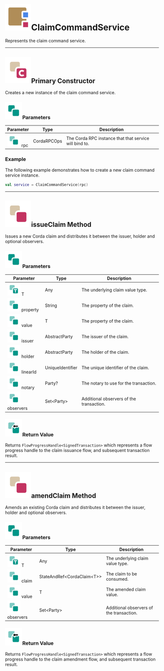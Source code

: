 # <img src="https://raw.githubusercontent.com/onix-labs/onix-labs.github.io/master/content/icons/code_docs/class.svg" style="zoom:50%;" />ClaimCommandService

Represents the claim command service.

---

## <img src="https://raw.githubusercontent.com/onix-labs/onix-labs.github.io/master/content/icons/code_docs/constructor.svg" style="zoom:50%;" />Primary Constructor

Creates a new instance of the claim command service.

### <img src="https://raw.githubusercontent.com/onix-labs/onix-labs.github.io/master/content/icons/code_docs/parameters.svg" style="zoom:33%;" />Parameters

| Parameter                                                    | Type        | Description                                            |
| ------------------------------------------------------------ | ----------- | ------------------------------------------------------ |
| <img src="https://raw.githubusercontent.com/onix-labs/onix-labs.github.io/master/content/icons/code_docs/parameter.svg" style="zoom:25%;" /> rpc | CordaRPCOps | The Corda RPC instance that that service will bind to. |

### Example

The following example demonstrates how to create a new claim command service instance.

```kotlin
val service = ClaimCommandService(rpc)
```

---

## <img src="https://raw.githubusercontent.com/onix-labs/onix-labs.github.io/master/content/icons/code_docs/method.svg" style="zoom:50%;" />issueClaim Method

Issues a new Corda claim and distributes it between the issuer, holder and optional observers.

### <img src="https://raw.githubusercontent.com/onix-labs/onix-labs.github.io/master/content/icons/code_docs/parameters.svg" style="zoom:33%;" />Parameters

| Parameter                                                    | Type             | Description                              |
| ------------------------------------------------------------ | ---------------- | ---------------------------------------- |
| <img src="https://raw.githubusercontent.com/onix-labs/onix-labs.github.io/master/content/icons/code_docs/typeparameter.svg" style="zoom:25%;" /> T | Any              | The underlying claim value type.         |
| <img src="https://raw.githubusercontent.com/onix-labs/onix-labs.github.io/master/content/icons/code_docs/parameter.svg" style="zoom:25%;" /> property | String           | The property of the claim.               |
| <img src="https://raw.githubusercontent.com/onix-labs/onix-labs.github.io/master/content/icons/code_docs/parameter.svg" style="zoom:25%;" /> value | T                | The property of the claim.               |
| <img src="https://raw.githubusercontent.com/onix-labs/onix-labs.github.io/master/content/icons/code_docs/parameter.svg" style="zoom:25%;" /> issuer | AbstractParty    | The issuer of the claim.                 |
| <img src="https://raw.githubusercontent.com/onix-labs/onix-labs.github.io/master/content/icons/code_docs/parameter.svg" style="zoom:25%;" /> holder | AbstractParty    | The holder of the claim.                 |
| <img src="https://raw.githubusercontent.com/onix-labs/onix-labs.github.io/master/content/icons/code_docs/parameter.svg" style="zoom:25%;" /> linearId | UniqueIdentifier | The unique identifier of the claim.      |
| <img src="https://raw.githubusercontent.com/onix-labs/onix-labs.github.io/master/content/icons/code_docs/parameter.svg" style="zoom:25%;" /> notary | Party?           | The notary to use for the transaction.   |
| <img src="https://raw.githubusercontent.com/onix-labs/onix-labs.github.io/master/content/icons/code_docs/parameter.svg" style="zoom:25%;" /> observers | Set&lt;Party&gt; | Additional observers of the transaction. |

### <img src="https://raw.githubusercontent.com/onix-labs/onix-labs.github.io/master/content/icons/code_docs/returnvalue.svg" style="zoom:33%;" />Return Value

Returns `FlowProgressHandle<SignedTransaction>` which represents a flow progress handle to the claim issuance flow, and subsequent transaction result.

---

## <img src="https://raw.githubusercontent.com/onix-labs/onix-labs.github.io/master/content/icons/code_docs/method.svg" style="zoom:50%;" />amendClaim Method

Amends an existing Corda claim and distributes it between the issuer, holder and optional observers.

### <img src="https://raw.githubusercontent.com/onix-labs/onix-labs.github.io/master/content/icons/code_docs/parameters.svg" style="zoom:33%;" />Parameters

| Parameter                                                    | Type                                   | Description                              |
| ------------------------------------------------------------ | -------------------------------------- | ---------------------------------------- |
| <img src="https://raw.githubusercontent.com/onix-labs/onix-labs.github.io/master/content/icons/code_docs/typeparameter.svg" style="zoom:25%;" /> T | Any                                    | The underlying claim value type.         |
| <img src="https://raw.githubusercontent.com/onix-labs/onix-labs.github.io/master/content/icons/code_docs/parameter.svg" style="zoom:25%;" /> claim | StateAndRef&lt;CordaClaim&lt;T&gt;&gt; | The claim to be consumed.                |
| <img src="https://raw.githubusercontent.com/onix-labs/onix-labs.github.io/master/content/icons/code_docs/parameter.svg" style="zoom:25%;" /> value | T                                      | The amended claim value.                 |
| <img src="https://raw.githubusercontent.com/onix-labs/onix-labs.github.io/master/content/icons/code_docs/parameter.svg" style="zoom:25%;" /> observers | Set&lt;Party&gt;                       | Additional observers of the transaction. |

### <img src="https://raw.githubusercontent.com/onix-labs/onix-labs.github.io/master/content/icons/code_docs/returnvalue.svg" style="zoom:33%;" />Return Value

Returns `FlowProgressHandle<SignedTransaction>` which represents a flow progress handle to the claim amendment flow, and subsequent transaction result.


